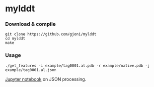 # mylddt

### Download & compile
```
git clone https://github.com/gjoni/mylddt
cd mylddt
make
```

### Usage
```
./get_features -i example/tag0001.al.pdb -r example/native.pdb -j example/tag0001.al.json
```

[Jupyter notebook](https://nbviewer.jupyter.org/github/gjoni/mylddt/blob/master/data_processing.ipynb) on JSON processing.

